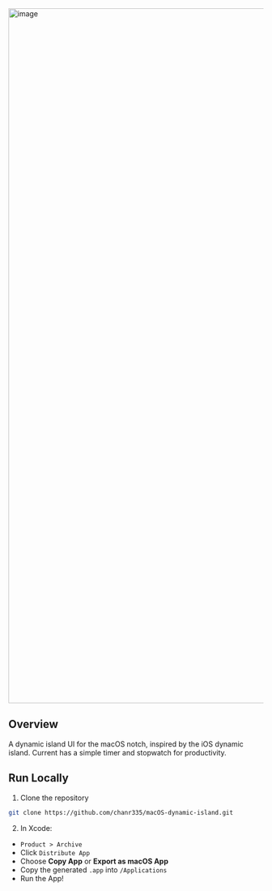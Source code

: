 
<img width="1370" alt="image" src="https://github.com/user-attachments/assets/25fa6181-c33e-4823-a0da-4c56694f987a" />

## Overview

A dynamic island UI for the macOS notch, inspired by the iOS dynamic island.
Current has a simple timer and stopwatch for productivity.

## Run Locally

1. Clone the repository
  
```bash
git clone https://github.com/chanr335/macOS-dynamic-island.git
```
2. In Xcode:

- `Product > Archive`  
- Click `Distribute App`  
- Choose **Copy App** or **Export as macOS App**  
- Copy the generated `.app` into `/Applications`
- Run the App!
